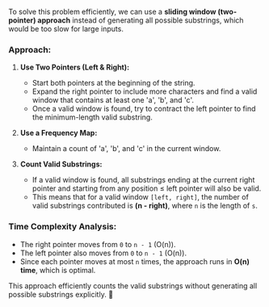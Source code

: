 To solve this problem efficiently, we can use a **sliding window (two-pointer) approach** instead of generating all possible substrings, which would be too slow for large inputs.

### **Approach:**
1. **Use Two Pointers (Left & Right):**  
   - Start both pointers at the beginning of the string.
   - Expand the right pointer to include more characters and find a valid window that contains at least one 'a', 'b', and 'c'.
   - Once a valid window is found, try to contract the left pointer to find the minimum-length valid substring.

2. **Use a Frequency Map:**  
   - Maintain a count of 'a', 'b', and 'c' in the current window.

3. **Count Valid Substrings:**  
   - If a valid window is found, all substrings ending at the current right pointer and starting from any position ≤ left pointer will also be valid.
   - This means that for a valid window `[left, right]`, the number of valid substrings contributed is **(n - right)**, where `n` is the length of `s`.

### **Time Complexity Analysis:**
- The right pointer moves from `0` to `n - 1` (O(n)).
- The left pointer also moves from `0` to `n - 1` (O(n)).
- Since each pointer moves at most `n` times, the approach runs in **O(n) time**, which is optimal.

This approach efficiently counts the valid substrings without generating all possible substrings explicitly. 🚀
